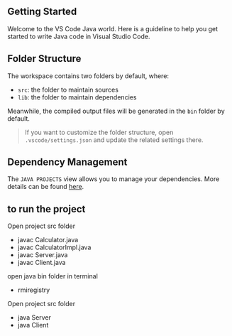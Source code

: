 ## Getting Started

Welcome to the VS Code Java world. Here is a guideline to help you get started to write Java code in Visual Studio Code.

## Folder Structure

The workspace contains two folders by default, where:

- `src`: the folder to maintain sources
- `lib`: the folder to maintain dependencies

Meanwhile, the compiled output files will be generated in the `bin` folder by default.

> If you want to customize the folder structure, open `.vscode/settings.json` and update the related settings there.

## Dependency Management

The `JAVA PROJECTS` view allows you to manage your dependencies. More details can be found [here](https://github.com/microsoft/vscode-java-dependency#manage-dependencies).


## to run the project
Open project src folder

- javac Calculator.java
- javac CalculatorImpl.java
- javac Server.java
- javac Client.java

 open java bin folder in terminal 

- rmiregistry 

Open project src folder
- java Server
- java Client
